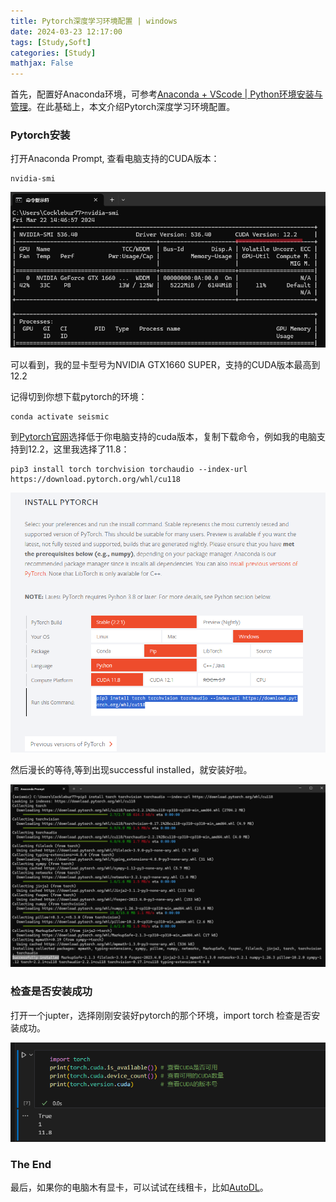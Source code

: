 ```yaml
---
title: Pytorch深度学习环境配置 | windows
date: 2024-03-23 12:17:00
tags: [Study,Soft]
categories: [Study]
mathjax: False
---
```


首先，配置好Anaconda环境，可参考[Anaconda + VScode | Python环境安装与管理](https://cocklebur0924.github.io/2024/01/21/Python01_install/)。在此基础上，本文介绍Pytorch深度学习环境配置。

### Pytorch安装

打开Anaconda Prompt, 查看电脑支持的CUDA版本：

```
nvidia-smi
```

![nvidia-smi](/images/Soft/python03_nvidia-smi.png)

可以看到，我的显卡型号为NVIDIA GTX1660 SUPER，支持的CUDA版本最高到12.2

记得切到你想下载pytorch的环境：

```
conda activate seismic
```

到[Pytorch官网](https://pytorch.org/)选择低于你电脑支持的cuda版本，复制下载命令，例如我的电脑支持到12.2，这里我选择了11.8：

```
pip3 install torch torchvision torchaudio --index-url https://download.pytorch.org/whl/cu118
```

![Pytorch](/images/Soft/python03_pytorch.png)

然后漫长的等待,等到出现successful installed，就安装好啦。

![](/images/Soft/python03_ok.png)

### 检查是否安装成功

打开一个jupter，选择刚刚安装好pytorch的那个环境，import torch 检查是否安装成功。

![](/images/Soft/python03_check.png)

### The End

最后，如果你的电脑木有显卡，可以试试在线租卡，比如[AutoDL](https://www.autodl.com/login?url=/home)。

